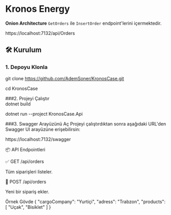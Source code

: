 # Kronos Energy

**Onion Architecture**
`GetOrders` ile `InsertOrder` endpoint'lerini içermektedir.


https://localhost:7132/api/Orders

## 🛠️ Kurulum

### 1. Depoyu Klonla

git clone https://github.com/AdemSoner/KronosCase.git  

cd KronosCase

###2. Projeyi Çalıştır  
dotnet build  

dotnet run --project KronosCase.Api  

###3. Swagger Arayüzünü Aç
Projeyi çalıştırdıktan sonra aşağıdaki URL'den Swagger UI arayüzüne erişebilirsin:

https://localhost:7132/swagger  

📦 API Endpointleri  

✅ GET /api/orders  

Tüm siparişleri listeler.

📨 POST /api/orders  

Yeni bir sipariş ekler.

Örnek Gövde
{
 "cargoCompany": "Yurtiçi",
"adress": "Trabzon",
      "products": [
        "Uçak",
        "Bisiklet"
      ]
}
